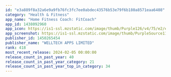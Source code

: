```yaml
---
id: "e3a889f8a32a6e9a9fb76fc3fc7ee0abdec43576b53e79f6b180a8571eaa6408"
category: "Health & Fitness"
app_name: "Home Fitness Coach: FitCoach"
app_id: 1438092960
app_icon: https://is1-ssl.mzstatic.com/image/thumb/Purple126/v4/75/e2/ea/75e2ea16-58f2-30f5-ad79-5789e839ae0b/AppIcon-0-0-1x_U007ephone-0-0-0-sRGB-85-220.png/1024x1024bb.png
app_screenshot: https://is1-ssl.mzstatic.com/image/thumb/PurpleSource116/v4/ff/e5/62/ffe56215-7295-e8fe-900d-bdaad4ffc37c/126103c2-62ab-4ac6-b2e2-14fefa562c24_Results_01_6.5.jpg/1242x2688bb.png
publisher_id: 1450265454
publisher_name: "WELLTECH APPS LIMITED"
rank: 418
most_recent_release: 2024-02-05 00:00:00
release_count_in_past_year: 40
release_count_in_past_year_category: 21
release_count_in_past_year_top_in_category: 34
---
```

